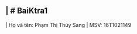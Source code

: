 | # BaiKtra1
----------------------------------------
| Họ và tên: Phạm Thị Thúy Sang
| MSV: 16T1021149

